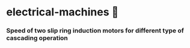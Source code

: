 # electrical-machines 🚀

### Speed of two slip ring induction motors for different type of cascading operation
